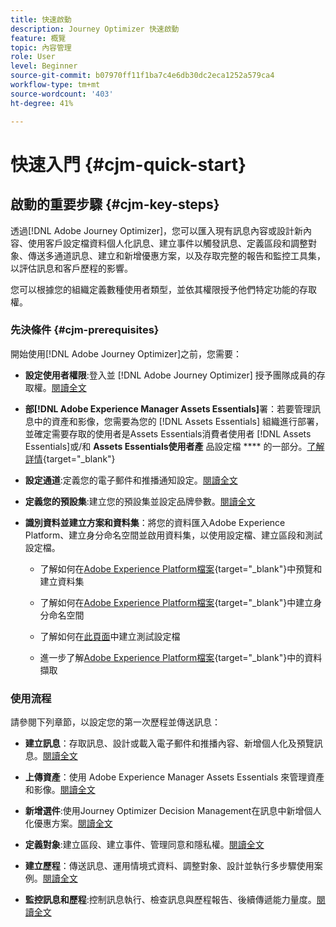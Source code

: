 ```yaml
---
title: 快速啟動
description: Journey Optimizer 快速啟動
feature: 概覽
topic: 內容管理
role: User
level: Beginner
source-git-commit: b07970ff11f1ba7c4e6db30dc2eca1252a579ca4
workflow-type: tm+mt
source-wordcount: '403'
ht-degree: 41%

---
```


# 快速入門 {#cjm-quick-start}

## 啟動的重要步驟 {#cjm-key-steps}

透過[!DNL Adobe Journey Optimizer]，您可以匯入現有訊息內容或設計新內容、使用客戶設定檔資料個人化訊息、建立事件以觸發訊息、定義區段和調整對象、傳送多通道訊息、建立和新增優惠方案，以及存取完整的報告和監控工具集，以評估訊息和客戶歷程的影響。

您可以根據您的組織定義數種使用者類型，並依其權限授予他們特定功能的存取權。

### 先決條件 {#cjm-prerequisites}

開始使用[!DNL Adobe Journey Optimizer]之前，您需要：

* **設定使用者權限**:登入並 [!DNL Adobe Journey Optimizer] 授予團隊成員的存取權。[閱讀全文](../using/administration/permissions.md)

* **部[!DNL Adobe Experience Manager Assets Essentials]**&#x200B;署：若要管理訊息中的資產和影像，您需要為您的 [!DNL Assets Essentials] 組織進行部署，並確定需要存取的使用者是Assets Essentials消費者使用者 [!DNL Assets Essentials]或/和 **Assets Essentials使用者產** 品設定檔 **** 的一部分。[了解詳情](https://experienceleague.adobe.com/docs/experience-manager-assets-essentials/help/deploy-administer.html){target=&quot;_blank&quot;}

* **設定通道**:定義您的電子郵件和推播通知設定。[閱讀全文](../using/configuration/get-started-configuration.md)

* **定義您的預設集**:建立您的預設集並設定品牌參數。[閱讀全文](../using/configuration/message-presets.md)

* **識別資料並建立方案和資料集**：將您的資料匯入Adobe Experience Platform、建立身分命名空間並啟用資料集，以使用設定檔、建立區段和測試設定檔。

   * 了解如何在[Adobe Experience Platform檔案](https://experienceleague.adobe.com/docs/experience-platform/catalog/datasets/user-guide.html?lang=zh-Hant){target=&quot;_blank&quot;}中預覽和建立資料集

   * 了解如何在[Adobe Experience Platform檔案](https://experienceleague.adobe.com/docs/experience-platform/identity/namespaces.html?lang=zh-Hant#manage-namespaces){target=&quot;_blank&quot;}中建立身分命名空間

   * 了解如何在[此頁面](../using/building-journeys/creating-test-profiles.md)中建立測試設定檔

   * 進一步了解[Adobe Experience Platform檔案](https://experienceleague.adobe.com/docs/experience-platform/ingestion/home.html?lang=zh-Hant){target=&quot;_blank&quot;}中的資料擷取


### 使用流程

請參閱下列章節，以設定您的第一次歷程並傳送訊息：

* **建立訊息**：存取訊息、設計或載入電子郵件和推播內容、新增個人化及預覽訊息。[閱讀全文](create-message.md)

* **上傳資產**：使用 Adobe Experience Manager Assets Essentials 來管理資產和影像。[閱讀全文](assets-essentials.md)

* **新增選件**:使用Journey Optimizer Decision Management在訊息中新增個人化優惠方案。[閱讀全文](../using/offers/get-started/starting-offer-decisioning.md)

* **定義對象**:建立區段、建立事件、管理同意和隱私權。[閱讀全文](../using/segment/about-segments.md)

* **建立歷程**：傳送訊息、運用情境式資料、調整對象、設計並執行多步驟使用案例。[閱讀全文](building-journeys/journey.md)

* **監控訊息和歷程**:控制訊息執行、檢查訊息與歷程報告、後續傳遞能力量度。[閱讀全文](message-monitoring.md)
